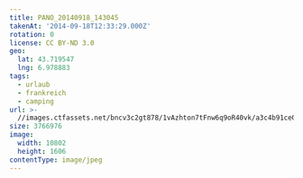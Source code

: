 ```yaml
---
title: PANO_20140918_143045
takenAt: '2014-09-18T12:33:29.000Z'
rotation: 0
license: CC BY-ND 3.0
geo:
  lat: 43.719547
  lng: 6.978883
tags:
  - urlaub
  - frankreich
  - camping
url: >-
  //images.ctfassets.net/bncv3c2gt878/1vAzhton7tFnw6q9oR40vk/a3c4b91ce0f51380e2334a9faec3d671/pano_20140918_143045_28278712256_o
size: 3766976
image:
  width: 10802
  height: 1606
contentType: image/jpeg
---
```


